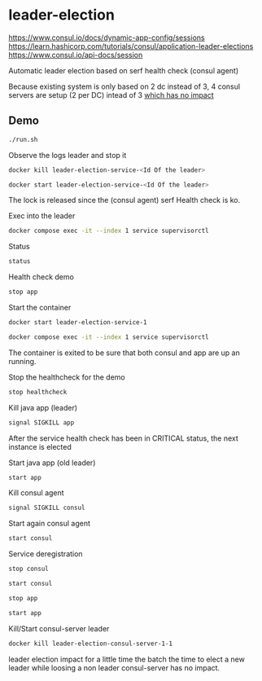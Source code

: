 # leader-election

https://www.consul.io/docs/dynamic-app-config/sessions
https://learn.hashicorp.com/tutorials/consul/application-leader-elections
https://www.consul.io/api-docs/session

Automatic leader election based on serf health check (consul agent)

Because existing system is only based on 2 dc instead of 3, 4 consul servers are setup (2 per DC) intead of 3 [which has no impact](https://www.consul.io/docs/architecture/consensus#deployment_table)

## Demo

```bash
./run.sh
```

Observe the logs leader and stop it

```bash
docker kill leader-election-service-<Id Of the leader>
```

```bash
docker start leader-election-service-<Id Of the leader>
```

The lock is released since the (consul agent) serf Health check is ko.

Exec into the leader
```bash
docker compose exec -it --index 1 service supervisorctl
```

Status
```bash
status
```

Health check demo
```bash
stop app
```

Start the container
```bash
docker start leader-election-service-1
```

```bash
docker compose exec -it --index 1 service supervisorctl
```

The container is exited to be sure that both consul and app are up an running.

Stop the healthcheck for the demo
```bash
stop healthcheck
```

Kill java app (leader)
```bash
signal SIGKILL app
```

After the service health check has been in CRITICAL status, the next instance is elected

Start java app (old leader)
```bash
start app
```

Kill consul agent
```bash
signal SIGKILL consul
```

Start again consul agent
```bash
start consul
```

Service deregistration
```bash
stop consul
```

```bash
start consul
```

```bash
stop app
```

```bash
start app
```

Kill/Start consul-server leader
```bash
docker kill leader-election-consul-server-1-1
```

leader election impact for a little time the batch the time to elect a new leader while loosing a non leader consul-server has no impact.